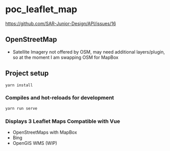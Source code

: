 # poc_leaflet_map
https://github.com/SAR-Junior-Design/API/issues/16

## OpenStreetMap
* Satellite Imagery not offered by OSM, may need additional layers/plugin, so at the moment I am swapping OSM for MapBox

## Project setup
```
yarn install
```

### Compiles and hot-reloads for development
```
yarn run serve
```

### Displays 3 Leaflet Maps Compatible with Vue
* OpenStreetMaps with MapBox
* Bing
* OpenGIS WMS (WIP)

![]()
![]()
